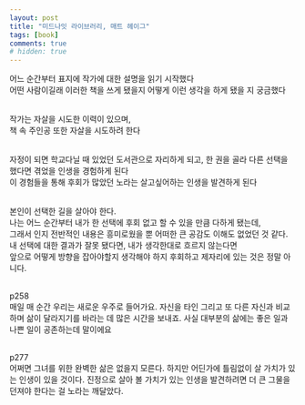 ```yaml
---
layout: post
title: "미드나잇 라이브러리, 매트 헤이그"
tags: [book]
comments: true
# hidden: true
--- 
```


어느 순간부터 표지에 작가에 대한 설명을 읽기 시작했다  
어떤 사람이길래 이러한 책을 쓰게 됐을지 어떻게 이런 생각을 하게 됐을 지 궁금했다  
<br/>

작가는 자살을 시도한 이력이 있으며,  
책 속 주인공 또한 자살을 시도하려 한다  
<br/>

자정이 되면 학교다닐 때 있었던 도서관으로 자리하게 되고, 한 권을 골라 다른 선택을 했다면 겪었을 인생을 경험하게 된다  
이 경험들을 통해 후회가 많았던 노라는 살고싶어하는 인생을 발견하게 된다  
<br/>

본인이 선택한 길을 살아야 한다.  
나는 어느 순간부터 내가 한 선택에 후회 없고 할 수 있을 만큼 다하게 됐는데,  
그래서 인지 전반적인 내용은 흥미로웠을 뿐 어떠한 큰 공감도 이해도 없었던 것 같다.  
내 선택에 대한 결과가 잘못 됐다면, 내가 생각한대로 흐르지 않는다면  
앞으로 어떻게 방향을 잡아야할지 생각해야 하지 후회하고 제자리에 있는 것은 정말 아니다.  
<br/>


p258  
매일 매 순간 우리는 새로운 우주로 들어가요. 자신을 타인 그리고 또 다른 자신과 비교하며 삶이 달라지기를 바라는 데 많은 시간을 보내죠.
사실 대부분의 삶에는 좋은 일과 나쁜 일이 공존하는데 말이에요  
<br/>

p277  
어쩌면 그녀를 위한 완벽한 삶은 없을지 모른다. 하지만 어딘가에 틀림없이 살 가치가 있는 인생이 있을 것이다.
진정으로 살아 볼 가치가 있는 인생을 발견하려면 더 큰 그물을 던져야 한다는 걸 노라는 깨달았다. 
<br/>
